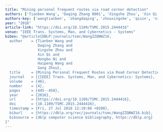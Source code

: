 ```yaml
---
title: "Mining personal frequent routes via road corner detection"
authors: ['Tianben Wang', 'Daqing Zhang 0001', 'Xingshe Zhou', 'Xin Qi', 'Hongbo Ni', 'Haipeng Wang', 'Gang Zhou']
authors-key: ['wangtianben', 'zhangdaqing', 'zhouxingshe', 'qixin', 'nihongbo', 'wanghaipeng', 'zhougang']
year: "2016"
article-link: "https://doi.org/10.1109/TSMC.2015.2444416"
venue: "IEEE Trans. Systems, Man, and Cybernetics - Systems"
bibex: "@article{DBLP:journals/tsmc/WangZZQNWZ16,
  author    = {Tianben Wang and
               Daqing Zhang and
               Xingshe Zhou and
               Xin Qi and
               Hongbo Ni and
               Haipeng Wang and
               Gang Zhou},
  title     = {Mining Personal Frequent Routes via Road Corner Detection},
  journal   = {{IEEE} Trans. Systems, Man, and Cybernetics: Systems},
  volume    = {46},
  number    = {4},
  pages     = {445--458},
  year      = {2016},
  url       = {https://doi.org/10.1109/TSMC.2015.2444416},
  doi       = {10.1109/TSMC.2015.2444416},
  timestamp = {Fri, 27 Jul 2018 12:10:06 +0200},
  biburl    = {https://dblp.org/rec/journals/tsmc/WangZZQNWZ16.bib},
  bibsource = {dblp computer science bibliography, https://dblp.org}
}"
---
```

